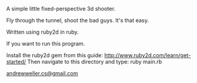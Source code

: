 A simple little fixed-perspective 3d shooter.

Fly through the tunnel, shoot the bad guys. It's that easy.

Written using ruby2d in ruby.

If you want to run this program.

Install the ruby2d gem from this guide:
  http://www.ruby2d.com/learn/get-started/
Then navigate to this directory and type:
  ruby main.rb

andrewweller.cs@gmail.com

